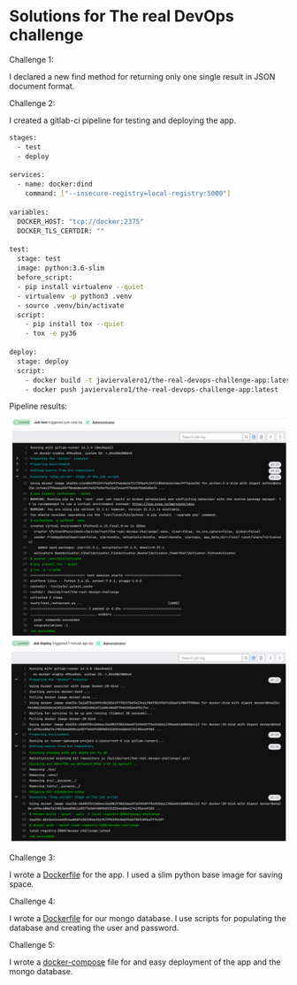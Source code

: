 # Solutions for The real DevOps challenge

Challenge 1:

I declared a new find method for returning only one single result in JSON document format.


Challenge 2:

I created a gitlab-ci pipeline for testing and deploying the app.
```bash
stages:
  - test
  - deploy

services:
  - name: docker:dind
    command: ["--insecure-registry=local-registry:5000"]

variables:
  DOCKER_HOST: "tcp://docker:2375"
  DOCKER_TLS_CERTDIR: ""

test:
  stage: test
  image: python:3.6-slim
  before_script:
  - pip install virtualenv --quiet
  - virtualenv -p python3 .venv
  - source .venv/bin/activate
  script:
    - pip install tox --quiet
    - tox -e py36

deploy:
  stage: deploy
  script:
    - docker build -t javiervalero1/the-real-devops-challenge-app:latest -f Dockerfile.app .
    - docker push javiervalero1/the-real-devops-challenge-app:latest
```

Pipeline results:

![screenshot01](./assets/screenshot01.png)
![screenshot02](./assets/screenshot02.png)


Challenge 3:

I wrote a [Dockerfile](https://github.com/elvalerin/the-real-devops-challenge/blob/master/Dockerfile.app) for the app. I used a slim python base image for saving space.

Challenge 4:

I wrote a [Dockerfile](https://github.com/elvalerin/the-real-devops-challenge/blob/master/Dockerfile.mongo) 
for our mongo database. I use scripts for populating the database and creating the user and password.

Challenge 5:

I wrote a [docker-compose](https://github.com/elvalerin/the-real-devops-challenge/blob/master/docker-compose) file for and easy deployment of the app and the mongo database.

